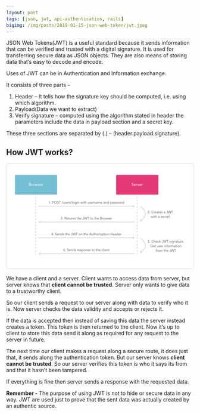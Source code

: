 ```yaml
---
layout: post
tags: [json, jwt, api-authentication, rails]
bigimg: /img/posts/2019-01-15-json-web-token/jwt.jpeg
---
```


JSON Web Tokens(JWT) is a useful standard because it sends information that can be verified and trusted with a digital signature. It is used for transferring secure data as JSON objects. They are also means of storing data that’s easy to decode and encode.

Uses of JWT can be in Authentication and Information exchange.

It consists of three parts –
1. Header – It tells how the signature key should be computed, i.e. using which algorithm.
2. Payload(Data we want to extract)
3. Verify signature – computed using the algorithm stated in header the parameters include the data in payload section and a secret key.

These three sections are separated by (.) – (header.payload.signature).

## How JWT works?

![how-jwt-works](/img/posts/2019-01-15-json-web-token/how-jwt-works.png)

We have a client and a server. Client wants to access data from server, but server knows that **client cannot be trusted**. Server only wants to give data to a trustworthy client.

So our client sends a request to our server along with data to verify who it is. Now server checks the data validity and accepts or rejects it.

If the data is accepted then instead of saving this data the server instead creates a token. This token is then returned to the client. Now it’s up to client to store this data send it along as required for any request to the server in future.

The next time our client makes a request along a secure route, it does just that, it sends along the authentication token.
But our server knows **client cannot be trusted**. So our server verifies this token is who it says its from and that it hasn’t been tampered.

If everything is fine then server sends a response with the requested data. 

**Remember -**  The purpose of using JWT is not to hide or secure data in any way. JWT are used just to prove that the sent data was actually created by an authentic source.

